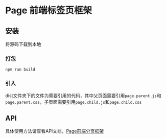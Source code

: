 # Page 前端标签页框架

## 安装

将源码下载到本地

### 打包

`npm run build`

### 引入

dist文件夹下的文件为需要引用的代码，其中父页面需要引用`page.parent.js`和`page.parent.css`，子页面需要引用`page.child.js`和`page.child.css`

## API
具体使用方法请查看API文档，[Page前端分页框架](page.styzy.cn)
